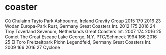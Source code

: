 # coaster
Cú Chulainn	Tayto Park	Ashbourne, Ireland	Gravity Group	2015	179	2016
23	Wodan	Europa-Park	Rust, Germany	Great Coasters Int.	2012	175	2016
24	Troy	Toverland	Sevenum, Netherlands	Great Coasters Int.	2007	174	2016
25	Comet	The Great Escape	Lake George, N.Y.	PTC/Schmeck	1994	166	2016
25	El Toro	Freitzeitpark Plohn	Legendfeld, Germany	Great Coasters Int.	2009	166	2016
27	Cyclone

